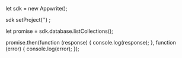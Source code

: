 let sdk = new Appwrite();

sdk
    setProject('')
;

let promise = sdk.database.listCollections();

promise.then(function (response) {
    console.log(response);
}, function (error) {
    console.log(error);
});